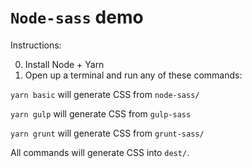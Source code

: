 # `Node-sass` demo

Instructions:

0. Install Node + Yarn
1. Open up a terminal and run any of these commands:
   
`yarn basic` will generate CSS from `node-sass/`  

`yarn gulp` will generate CSS from `gulp-sass`

`yarn grunt` will generate CSS from `grunt-sass/`

All commands will generate CSS into `dest/`.